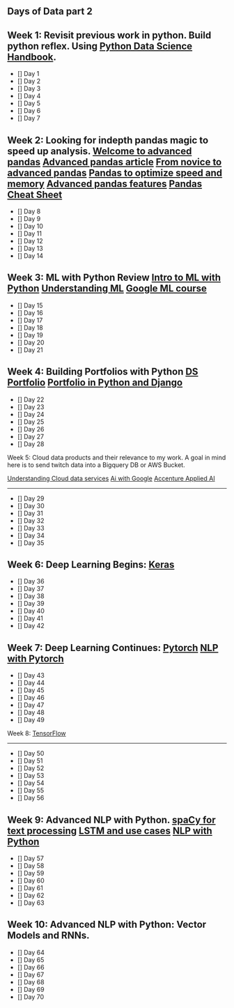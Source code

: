 **Days of Data part 2** 
---

**Week 1: Revisit previous work in python. Build python reflex.**
Using [Python Data Science Handbook](https://github.com/jakevdp/PythonDataScienceHandbook).
---
- [] Day 1
- [] Day 2
- [] Day 3
- [] Day 4
- [] Day 5
- [] Day 6
- [] Day 7


Week 2: Looking for indepth pandas magic to speed up analysis. 
[Welcome to advanced pandas](https://www.kaggle.com/residentmario/welcome-to-advanced-pandas)
[Advanced pandas article](https://towardsdatascience.com/learn-advanced-features-for-pythons-main-data-analysis-library-in-20-minutes-d0eedd90d086)
[From novice to advanced pandas](https://towardsdatascience.com/30-examples-to-get-you-from-a-novice-to-an-advanced-pandas-user-e6eb4e8750b7)
[Pandas to optimize speed and memory](https://medium.com/bigdatarepublic/advanced-pandas-optimize-speed-and-memory-a654b53be6c2)
[Advanced pandas features](https://www.kdnuggets.com/2019/10/5-advanced-features-pandas.html)
[Pandas Cheat Sheet](https://www.educative.io/blog/pandas-cheat-sheet)
---

- [] Day 8
- [] Day 9
- [] Day 10
- [] Day 11
- [] Day 12
- [] Day 13
- [] Day 14

Week 3: ML with Python Review 
[Intro to ML with Python](http://noracook.io/Books/Python/introductiontomachinelearningwithpython.pdf)
[Understanding ML](https://www.cs.huji.ac.il/~shais/UnderstandingMachineLearning/copy.html)
[Google ML course](https://developers.google.com/machine-learning/crash-course)
---

- [] Day 15
- [] Day 16
- [] Day 17
- [] Day 18
- [] Day 19
- [] Day 20
- [] Day 21

Week 4: Building Portfolios with Python
[DS Portfolio](https://github.com/sajal2692/data-science-portfolio)
[Portfolio in Python and Django](https://dev.to/randysteele/how-i-built-my-portfolio-site-in-django-part-1-53nk)
---

- [] Day 22
- [] Day 23
- [] Day 24
- [] Day 25
- [] Day 26
- [] Day 27
- [] Day 28


Week 5: Cloud data products and their relevance to my work. A goal in mind here is to send twitch data into a Bigquery DB or AWS Bucket. 

[Understanding Cloud data services](https://www.kdnuggets.com/2019/06/understanding-cloud-data-services.html#:~:text=Cloud%20Vendors%20examples%20include%20AWS,Data%20processing%20and%20analytics%20workloads.)
[Ai with Google](https://ai.google/education/)
[Accenture Applied AI](https://www.accenture.com/us-en/services/applied-intelligence/solutions-ai)

---

- [] Day 29
- [] Day 30
- [] Day 31
- [] Day 32
- [] Day 33
- [] Day 34
- [] Day 35

Week 6: Deep Learning Begins: [Keras](https://drive.google.com/file/d/1yZlVKotI9AUgTydcrPrdhnz7yWAfk8_d/view)
---

- [] Day 36
- [] Day 37
- [] Day 38
- [] Day 39
- [] Day 40
- [] Day 41
- [] Day 42

Week 7: Deep Learning Continues: 
[Pytorch](https://github.com/fastai/fastbook)
[NLP with Pytorch](https://app.pluralsight.com/library/courses/natural-language-processing-pytorch/table-of-contents)
---

- [] Day 43
- [] Day 44
- [] Day 45
- [] Day 46
- [] Day 47
- [] Day 48
- [] Day 49

Week 8: [TensorFlow](https://github.com/yanshengjia/ml-road/blob/master/resources/Hands%20On%20Machine%20Learning%20with%20Scikit%20Learn%20and%20TensorFlow.pdf)

---

- [] Day 50
- [] Day 51
- [] Day 52
- [] Day 53
- [] Day 54
- [] Day 55
- [] Day 56


Week 9: Advanced NLP with Python.
[spaCy for text processing](https://course.spacy.io/en/)
[LSTM and use cases](http://colah.github.io/posts/2015-08-Understanding-LSTMs/)
[NLP with Python](http://www.datascienceassn.org/sites/default/files/Natural%20Language%20Processing%20with%20Python.pdf)
---

- [] Day 57
- [] Day 58
- [] Day 59
- [] Day 60
- [] Day 61
- [] Day 62
- [] Day 63

Week 10: Advanced NLP with Python: Vector Models and RNNs. 
---

- [] Day 64
- [] Day 65
- [] Day 66
- [] Day 67
- [] Day 68
- [] Day 69
- [] Day 70